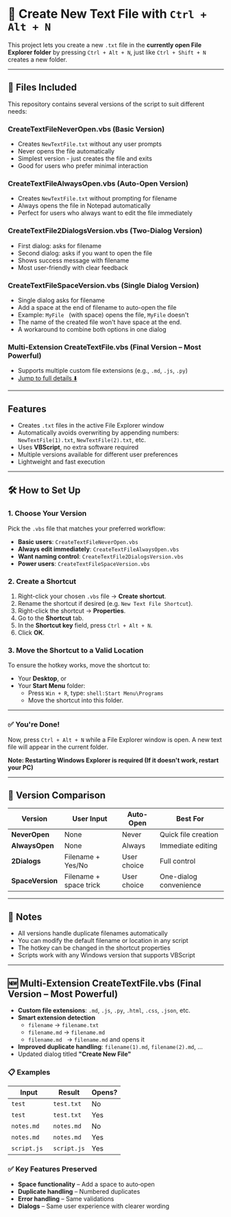 # 📄 Create New Text File with `Ctrl + Alt + N` 

This project lets you create a new `.txt` file in the **currently open File Explorer folder** by pressing `Ctrl + Alt + N`, just like `Ctrl + Shift + N` creates a new folder.

---

## 📁 Files Included

This repository contains several versions of the script to suit different needs:

### **CreateTextFileNeverOpen.vbs** (Basic Version)
- Creates `NewTextFile.txt` without any user prompts
- Never opens the file automatically
- Simplest version - just creates the file and exits
- Good for users who prefer minimal interaction

### **CreateTextFileAlwaysOpen.vbs** (Auto-Open Version)
- Creates `NewTextFile.txt` without prompting for filename
- Always opens the file in Notepad automatically
- Perfect for users who always want to edit the file immediately

### **CreateTextFile2DialogsVersion.vbs** (Two-Dialog Version)
- First dialog: asks for filename
- Second dialog: asks if you want to open the file
- Shows success message with filename
- Most user-friendly with clear feedback

### **CreateTextFileSpaceVersion.vbs** (Single Dialog Version)
- Single dialog asks for filename
- Add a space at the end of filename to auto-open the file
- Example: `MyFile ` (with space) opens the file, `MyFile` doesn't
- The name of the created file won't have space at the end.
- A workaround to combine both options in one dialog


### **Multi-Extension CreateTextFile.vbs** (Final Version – Most Powerful)
- Supports multiple custom file extensions (e.g., `.md`, `.js`, `.py`)  
- [Jump to full details ⬇️](#multi-extension-createtextfilevbs-final-version--most-powerful)
---

## Features

- Creates `.txt` files in the active File Explorer window
- Automatically avoids overwriting by appending numbers: `NewTextFile(1).txt`, `NewTextFile(2).txt`, etc.
- Uses **VBScript**, no extra software required
- Multiple versions available for different user preferences
- Lightweight and fast execution

---

## 🛠 How to Set Up

### 1. Choose Your Version

Pick the `.vbs` file that matches your preferred workflow:
- **Basic users**: `CreateTextFileNeverOpen.vbs`
- **Always edit immediately**: `CreateTextFileAlwaysOpen.vbs`
- **Want naming control**: `CreateTextFile2DialogsVersion.vbs`
- **Power users**: `CreateTextFileSpaceVersion.vbs`

### 2. Create a Shortcut

1. Right-click your chosen `.vbs` file → **Create shortcut**.
2. Rename the shortcut if desired (e.g. `New Text File Shortcut`).
3. Right-click the shortcut → **Properties**.
4. Go to the **Shortcut** tab.
5. In the **Shortcut key** field, press `Ctrl + Alt + N`.
6. Click **OK**.

### 3. Move the Shortcut to a Valid Location

To ensure the hotkey works, move the shortcut to:

* Your **Desktop**, or
* Your **Start Menu** folder:
  * Press `Win + R`, type: `shell:Start Menu\Programs`
  * Move the shortcut into this folder.

---

### ✅ You're Done!

Now, press `Ctrl + Alt + N` while a File Explorer window is open.
A new text file will appear in the current folder.

**Note: Restarting Windows Explorer is required (If it doesn't work, restart your PC)**

---

## 🔧 Version Comparison

| Version | User Input | Auto-Open | Best For |
|---------|------------|-----------|----------|
| **NeverOpen** | None | Never | Quick file creation |
| **AlwaysOpen** | None | Always | Immediate editing |
| **2Dialogs** | Filename + Yes/No | User choice | Full control |
| **SpaceVersion** | Filename + space trick | User choice | One-dialog convenience |


---

## 🧠 Notes

* All versions handle duplicate filenames automatically
* You can modify the default filename or location in any script
* The hotkey can be changed in the shortcut properties
* Scripts work with any Windows version that supports VBScript


---

## 🆕 Multi-Extension CreateTextFile.vbs (Final Version – Most Powerful)
<a id="multi-extension-createtextfilevbs-final-version--most-powerful"></a>

- **Custom file extensions**: `.md`, `.js`, `.py`, `.html`, `.css`, `.json`, etc.
- **Smart extension detection**  
  - `filename` → `filename.txt`  
  - `filename.md` → `filename.md`  
  - `filename.md ` → `filename.md` and opens it
- **Improved duplicate handling**: `filename(1).md`, `filename(2).md`, ...
- Updated dialog titled **"Create New File"**

### 📋 Examples
| Input | Result | Opens? |
|-------|--------|--------|
| `test` | `test.txt` | No |
| `test ` | `test.txt` | Yes |
| `notes.md` | `notes.md` | No |
| `notes.md ` | `notes.md` | Yes |
| `script.js ` | `script.js` | Yes |

### ✅ Key Features Preserved
- **Space functionality** – Add a space to auto‑open
- **Duplicate handling** – Numbered duplicates
- **Error handling** – Same validations
- **Dialogs** – Same user experience with clearer wording
